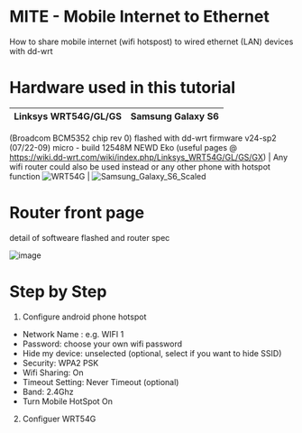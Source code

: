 # MITE - Mobile Internet to Ethernet
How to share mobile internet (wifi hotspost) to wired ethernet (LAN) devices with dd-wrt

# Hardware used in this tutorial
Linksys WRT54G/GL/GS | Samsung Galaxy S6 
----|-------
(Broadcom BCM5352 chip rev 0) flashed with dd-wrt firmware v24-sp2 (07/22-09) micro - build 12548M NEWD Eko
(useful pages @ https://wiki.dd-wrt.com/wiki/index.php/Linksys_WRT54G/GL/GS/GX) | Any wifi router could also be used instead or any other phone with hotspot function
![WRT54G](https://user-images.githubusercontent.com/67799618/91707965-8351cb00-eb78-11ea-9bcf-6762f3a32230.png) | ![Samsung_Galaxy_S6_Scaled](https://user-images.githubusercontent.com/67799618/91667284-4dbacc80-eafb-11ea-92c1-f597a17c8265.png)

# Router front page
detail of softweare flashed and router spec

![image](https://user-images.githubusercontent.com/67799618/91665740-c87dea80-eaef-11ea-96f2-606682c35c73.png)

# Step by Step
1. Configure android phone hotspot 
  - Network Name : e.g. WIFI 1
  - Password: choose your own wifi password
  - Hide my device: unselected (optional, select if you want to hide SSID)
  - Security: WPA2 PSK
  - Wifi Sharing: On
  - Timeout Setting: Never Timeout (optional)
  - Band: 2.4Ghz
  - Turn Mobile HotSpot On
  
 2. Configuer WRT54G
  
